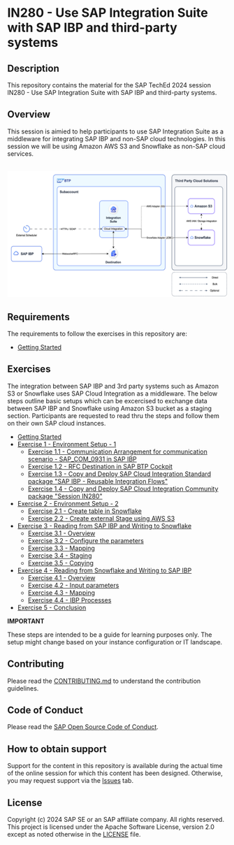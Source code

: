 # IN280 - Use SAP Integration Suite with SAP IBP and third-party systems

## Description

This repository contains the material for the SAP TechEd 2024 session IN280 - Use SAP Integration Suite with SAP IBP and third-party systems.  

## Overview

This session is aimied to help participants to use SAP Integration Suite as a middleware for integrating SAP IBP and non-SAP cloud technologies. In this session we will be using Amazon AWS S3 and Snowflake as non-SAP cloud services.

<br>![](/exercises/ex0/images/00_00_0010.png)

## Requirements

The requirements to follow the exercises in this repository are:


- [Getting Started](exercises/ex0/)

## Exercises

The integration between SAP IBP and 3rd party systems such as Amazon S3 or Snowflake uses SAP Cloud Integration as a middleware. The below steps outline basic setups which can be excercised to exchange data between SAP IBP and Snowflake using Amazon S3 bucket as a staging section. Participants are requested to read thru the steps and follow them on their own SAP cloud instances. 

- [Getting Started](exercises/ex0/)
- [Exercise 1 - Environment Setup - 1](exercises/ex1/)
    - [Exercise 1.1 - Communication Arrangement for communication scenario - SAP_COM_0931 in SAP IBP](exercises/ex1#exercise-11-sub-exercise-1-description)
    - [Exercise 1.2 - RFC Destination in SAP BTP Cockpit](exercises/ex1#exercise-12-sub-exercise-2-description)
    - [Exercise 1.3 - Copy and Deploy SAP Cloud Integration Standard package "SAP IBP - Reusable Integration Flows"](exercises/ex1#exercise-13-sub-exercise-3-description)
    - [Exercise 1.4 - Copy and Deploy SAP Cloud Integration Community package "Session IN280"](exercises/ex1#exercise-14-sub-exercise-4-description)
- [Exercise 2 - Environment Setup - 2](exercises/ex2/)
    - [Exercise 2.1 - Create table in Snowflake](exercises/ex2#exercise-21-sub-exercise-1-description)
    - [Exercise 2.2 - Create external Stage using AWS S3](exercises/ex2#exercise-22-sub-exercise-2-description) 
- [Exercise 3 - Reading from SAP IBP and Writing to Snowflake](exercises/ex3/)
    - [Exercise 3.1 - Overview](exercises/ex3#Overview)
    - [Exercise 3.2 - Configure the parameters](exercises/ex3#Input)
    - [Exercise 3.3 - Mapping](exercises/ex3#Mapping)
    - [Exercise 3.4 - Staging](exercises/ex3#Staging)
    - [Exercise 3.5 - Copying](exercises/ex3#Copying)
- [Exercise 4 - Reading from Snowflake and Writing to SAP IBP](exercises/ex4/)
    - [Exercise 4.1 - Overview](exercises/ex4#Overview)
    - [Exercise 4.2 - Input parameters](exercises/ex4#Input)
    - [Exercise 4.3 - Mapping](exercises/ex4#Mapping)
    - [Exercise 4.4 - IBP Processes](exercises/ex4#IBP-Processes)
- [Exercise 5 - Conclusion](exercises/ex5/) 

**IMPORTANT**

These steps are intended to be a guide for learning purposes only. The setup might change based on your instance configuration or IT landscape.  

## Contributing
Please read the [CONTRIBUTING.md](./CONTRIBUTING.md) to understand the contribution guidelines.

## Code of Conduct
Please read the [SAP Open Source Code of Conduct](https://github.com/SAP-samples/.github/blob/main/CODE_OF_CONDUCT.md).

## How to obtain support

Support for the content in this repository is available during the actual time of the online session for which this content has been designed. Otherwise, you may request support via the [Issues](../../issues) tab.

## License
Copyright (c) 2024 SAP SE or an SAP affiliate company. All rights reserved. This project is licensed under the Apache Software License, version 2.0 except as noted otherwise in the [LICENSE](LICENSES/Apache-2.0.txt) file.
